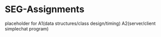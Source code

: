 # SEG-Assignments
placeholder for A1(data structures/class design/timing) A2(server/client simplechat program)  
